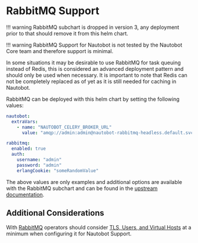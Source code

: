 # RabbitMQ Support

!!! warning
    RabbitMQ subchart is dropped in version 3, any deployment prior to that should remove it from this helm chart.

!!! warning
    RabbitMQ Support for Nautobot is not tested by the Nautobot Core team and therefore support is minimal.

In some situations it may be desirable to use RabbitMQ for task queuing instead of Redis, this is considered an advanced deployment pattern and should only be used when necessary.  It is important to note that Redis can not be completely replaced as of yet as it is still needed for caching in Nautobot.

RabbitMQ can be deployed with this helm chart by setting the following values:

```yaml
nautobot:
  extraVars:
    - name: "NAUTOBOT_CELERY_BROKER_URL"
      value: "amqp://admin:admin@nautobot-rabbitmq-headless.default.svc:5672/"

rabbitmq:
  enabled: true
  auth:
    username: "admin"
    password: "admin"
    erlangCookie: "someRandomValue"
```

The above values are only examples and additional options are available with the RabbitMQ subchart and can be found in the [upstream documentation](https://github.com/bitnami/charts/tree/main/bitnami/rabbitmq).

## Additional Considerations

With [RabbitMQ](https://www.rabbitmq.com/) operators should consider [TLS, Users, and Virtual Hosts](https://www.rabbitmq.com/access-control.html) at a minimum when configuring it for Nautobot Support.
